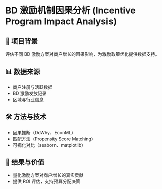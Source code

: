 # BD 激励机制因果分析 (Incentive Program Impact Analysis)

## 📌 项目背景
评估不同 BD 激励方案对商户增长的因果影响，为激励政策优化提供数据支持。

## 📊 数据来源
- 商户注册与活跃数据
- BD 激励发放记录
- 区域与行业信息

## 🛠 方法与技术
- 因果推断（DoWhy、EconML）
- 匹配方法（Propensity Score Matching）
- 可视化对比（seaborn、matplotlib）

## 🎯 结果与价值
- 量化激励方案对商户增长的真实贡献
- 提供 ROI 评估，支持预算分配决策

